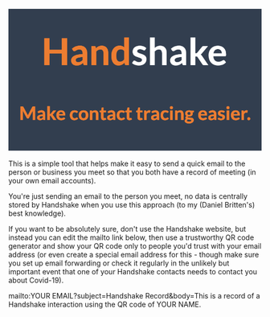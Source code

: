 ![Image of Handshake - Make contact tracing easier.](../large_logo_open_graph2.png)

This is a simple tool that helps make it easy to send a quick email to the person or business you meet so that you both have a record of meeting (in your own email accounts).

You're just sending an email to the person you meet, no data is centrally stored by Handshake when you use this approach (to my (Daniel Britten's) best knowledge).

If you want to be absolutely sure, don't use the Handshake website, but instead you can edit the mailto link below, then use a trustworthy QR code generator and show your QR code only to people you'd trust with your email address (or even create a special email address for this - though make sure you set up email forwarding or check it regularly in the unlikely but important event that one of your Handshake contacts needs to contact you about Covid-19).

mailto:YOUR EMAIL?subject=Handshake Record&body=This is a record of a Handshake interaction using the QR code of YOUR NAME.
